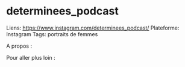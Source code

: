 # determinees_podcast

Liens: https://www.instagram.com/determinees_podcast/
Plateforme: Instagram
Tags: portraits de femmes

A propos :

Pour aller plus loin :